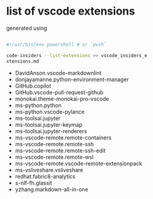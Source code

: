 # list of vscode extensions

generated using

```bash

#!/usr/bin/env powershell # or `pwsh`

code-insiders --list-extensions >> vscode_insiders_e
xtensions.md

```

- DavidAnson.vscode-markdownlint
- donjayamanne.python-environment-manager
- GitHub.copilot
- GitHub.vscode-pull-request-github
- monokai.theme-monokai-pro-vscode
- ms-python.python
- ms-python.vscode-pylance
- ms-toolsai.jupyter
- ms-toolsai.jupyter-keymap
- ms-toolsai.jupyter-renderers
- ms-vscode-remote.remote-containers
- ms-vscode-remote.remote-ssh
- ms-vscode-remote.remote-ssh-edit
- ms-vscode-remote.remote-wsl
- ms-vscode-remote.vscode-remote-extensionpack
- ms-vsliveshare.vsliveshare
- redhat.fabric8-analytics
- s-nlf-fh.glassit
- yzhang.markdown-all-in-one
